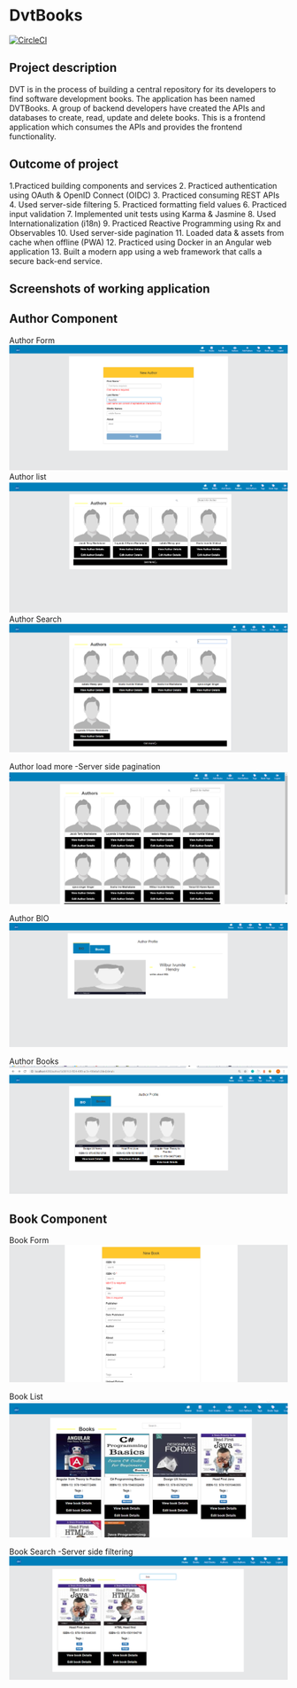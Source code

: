 # DvtBooks

[![CircleCI](https://circleci.com/gh/nmngadi/dvt-books.svg?style=svg)](https://circleci.com/gh/nmngadi/dvt-books)

## Project description
DVT is in the process of building a central repository for its developers to find software development books. The application has been named DVTBooks. A group of backend developers have created the APIs and databases to create, read, update and delete books. This is a frontend application which consumes the APIs and provides the frontend functionality.  
## Outcome of project
 1.Practiced building components and services 
 2. Practiced authentication using OAuth & OpenID Connect (OIDC) 
 3. Practiced consuming REST APIs 
 4. Used server-side filtering
 5. Practiced formatting field values
 6. Practiced input validation 
 7. Implemented unit tests using Karma & Jasmine 
 8. Used Internationalization (i18n)
 9. Practiced Reactive Programming using Rx and Observables 
 10. Used server-side pagination
 11. Loaded data & assets from cache when offline (PWA) 
 12. Practiced using Docker in an Angular web application 
 13. Built a modern app using a web framework that calls a secure back-end service. 


## Screenshots of working application

## Author Component
Author Form
![](/screenshots/AuthorForm.png)
Author list
![](/screenshots/Authorlist.png)
Author Search
![](/screenshots/Auhtorsearch.png)

Author load more -Server side pagination
![](/screenshots/Auhtorloadmore.png)

Author BIO
![](/screenshots/auhtorbio.png)

Author Books
![](/screenshots/Auhtorbooks.png)

## Book Component
 Book Form
![](/screenshots/Booksformv2.png)

 Book List
![](/screenshots/Bookslist.png)

 Book Search -Server side filtering
![](/screenshots/Booksearch.png)








